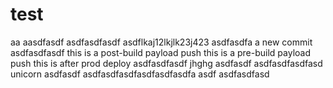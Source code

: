 # test
aa
aasdfasdf
asdfasdfasdf
asdflkaj12lkjlk23j423
asdfasdfa
a new commit
asdfasdfasdf
this is a post-build payload push
this is a pre-build payload push
this is after prod deploy
asdfasdfasdf
jhghg
asdfasdf
asdfasdfasdfasd
unicorn
asdfasdf
asdfasdfasdfasdfasdfasdfa
asdf
asdfasdfasd
